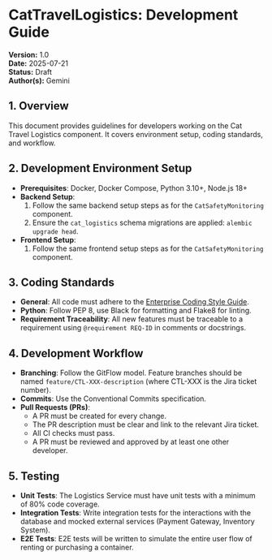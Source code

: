 # CatTravelLogistics: Development Guide

**Version:** 1.0  
**Date:** 2025-07-21  
**Status:** Draft  
**Author(s):** Gemini

## 1. Overview

This document provides guidelines for developers working on the Cat Travel Logistics component. It covers environment setup, coding standards, and workflow.

## 2. Development Environment Setup

- **Prerequisites**: Docker, Docker Compose, Python 3.10+, Node.js 18+
- **Backend Setup**:
    1.  Follow the same backend setup steps as for the `CatSafetyMonitoring` component.
    2.  Ensure the `cat_logistics` schema migrations are applied: `alembic upgrade head`.
- **Frontend Setup**:
    1.  Follow the same frontend setup steps as for the `CatSafetyMonitoring` component.

## 3. Coding Standards

- **General**: All code must adhere to the [Enterprise Coding Style Guide](../../../docs/enterprise_coding_style_guide.md).
- **Python**: Follow PEP 8, use Black for formatting and Flake8 for linting.
- **Requirement Traceability**: All new features must be traceable to a requirement using `@requirement REQ-ID` in comments or docstrings.

## 4. Development Workflow

- **Branching**: Follow the GitFlow model. Feature branches should be named `feature/CTL-XXX-description` (where CTL-XXX is the Jira ticket number).
- **Commits**: Use the Conventional Commits specification.
- **Pull Requests (PRs)**:
    - A PR must be created for every change.
    - The PR description must be clear and link to the relevant Jira ticket.
    - All CI checks must pass.
    - A PR must be reviewed and approved by at least one other developer.

## 5. Testing

- **Unit Tests**: The Logistics Service must have unit tests with a minimum of 80% code coverage.
- **Integration Tests**: Write integration tests for the interactions with the database and mocked external services (Payment Gateway, Inventory System).
- **E2E Tests**: E2E tests will be written to simulate the entire user flow of renting or purchasing a container.
